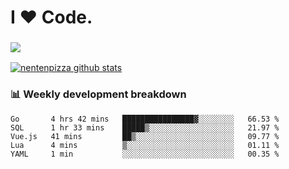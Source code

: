 # I ❤️ Code.

### ![](http://img.shields.io/badge/Go-language-blue?style=for-the-badge&logo=appveyor)
[![nentenpizza github stats](https://github-readme-stats.vercel.app/api?username=nentenpizza&count_private=true)](https://github.com/anuraghazra/github-readme-stats)

### 📊 Weekly development breakdown

<!--START_SECTION:waka-->
```text
Go       4 hrs 42 mins   ████████████████▓░░░░░░░░   66.53 % 
SQL      1 hr 33 mins    █████▒░░░░░░░░░░░░░░░░░░░   21.97 % 
Vue.js   41 mins         ██▒░░░░░░░░░░░░░░░░░░░░░░   09.77 % 
Lua      4 mins          ▒░░░░░░░░░░░░░░░░░░░░░░░░   01.11 % 
YAML     1 min           ░░░░░░░░░░░░░░░░░░░░░░░░░   00.35 % 
```
<!--END_SECTION:waka-->

